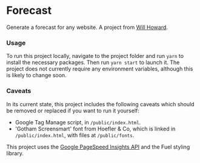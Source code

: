 # Forecast

Generate a forecast for any website. A project from [Will Howard](https://willhowardgb.com).

### Usage

To run this project locally, navigate to the project folder and run `yarn` to install the necessary packages. Then run `yarn start` to launch it. The project does not currently require any environment variables, although this is likely to change soon.

### Caveats

In its current state, this project includes the following caveats which should be removed or replaced if you want to run it yourself:

* Google Tag Manage script, in `/public/index.html`.
* 'Gotham Screensmart' font from Hoefler & Co, which is linked in `/public/index.html`, with files at `/public/fonts`.

This project uses the [Google PageSpeed Insights API](https://developers.google.com/speed/docs/insights/v2/reference/?hl=en-US&utm_source=PSI&utm_medium=incoming-link&utm_campaign=PSI) and the Fuel styling library.
